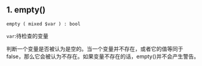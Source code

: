<!--
 * @Author: your name
 * @Date: 2021-06-10 11:46:52
 * @LastEditTime: 2021-06-10 11:55:08
 * @LastEditors: Please set LastEditors
 * @Description: In User Settings Edit
 * @FilePath: \php_study\note\PHP\常用函数.md
-->
## 1. empty()

`empty ( mixed $var ) : bool`

`var`:待检查的变量

判断一个变量是否被认为是空的。当一个变量并不存在，或者它的值等同于false，那么它会被认为不存在。如果变量不存在的话，empty()并不会产生警告。

